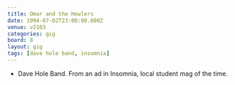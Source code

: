 ```yaml
---
title: Omar and the Howlers
date: 1994-07-02T23:00:00.000Z
venue: v2103
categories: gig
board: 8
layout: gig
tags: [dave hole band, insomnia]
---
```

+ Dave Hole Band. From an ad in Insomnia, local student mag of the time.